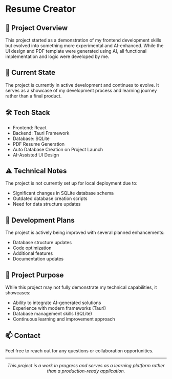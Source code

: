 # Resume Creator

## 🌟 Project Overview
This project started as a demonstration of my frontend development skills but evolved into something more experimental and AI-enhanced. While the UI design and PDF template were generated using AI, all functional implementation and logic were developed by me.

## 🚧 Current State
The project is currently in active development and continues to evolve. It serves as a showcase of my development process and learning journey rather than a final product.

## 🛠 Tech Stack
- Frontend: React
- Backend: Tauri Framework
- Database: SQLite
- PDF Resume Generation
- Auto Database Creation on Project Launch
- AI-Assisted UI Design

## ⚠️ Technical Notes
The project is not currently set up for local deployment due to:
- Significant changes in SQLite database schema
- Outdated database creation scripts
- Need for data structure updates

## 🔄 Development Plans
The project is actively being improved with several planned enhancements:
- Database structure updates
- Code optimization
- Additional features
- Documentation updates

## 🎯 Project Purpose
While this project may not fully demonstrate my technical capabilities, it showcases:
- Ability to integrate AI-generated solutions
- Experience with modern frameworks (Tauri)
- Database management skills (SQLite)
- Continuous learning and improvement approach

## 📫 Contact
Feel free to reach out for any questions or collaboration opportunities.

---

<div align="center">

*This project is a work in progress and serves as a learning platform rather than a production-ready application.*

</div>